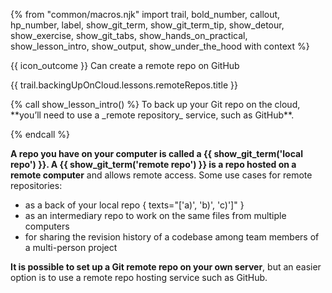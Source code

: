 {% from "common/macros.njk" import trail, bold_number, callout, hp_number, label, show_git_term, show_git_term_tip, show_detour, show_exercise, show_git_tabs, show_hands_on_practical, show_lesson_intro, show_output, show_under_the_hood with context %}

<span id="prereqs"></span>

<span id="outcomes">{{ icon_outcome }} Can create a remote repo on GitHub</span>

<span id="title">{{ trail.backingUpOnCloud.lessons.remoteRepos.title }}</span>

<div id="body">
{% call show_lesson_intro() %}
To back up your Git repo on the cloud, **you’ll need to use a _remote repository_ service, such as GitHub**.

{% endcall %}

**A repo you have on your computer is called a {{ show_git_term('local repo') }}. A {{ show_git_term('remote repo') }} is a repo hosted on a remote computer** and allows remote access. Some use cases for remote repositories:

* as a back of your local repo { texts="['a)', 'b)', 'c)']" }
* as an intermediary repo to work on the same files from multiple computers
* for sharing the revision history of a codebase among team members of a multi-person project

**It is possible to set up a Git remote repo on your own server**, but an easier option is to use a remote repo hosting service such as GitHub.


</div>

<div id="extras">
</div>
